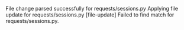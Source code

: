 File change parsed successfully for requests/sessions.py
Applying file update for requests/sessions.py
[file-update] Failed to find match for requests/sessions.py.

